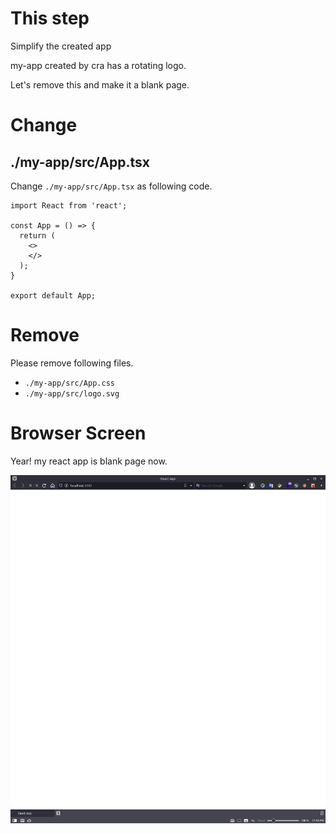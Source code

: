 # This step
Simplify the created app

my-app created by cra has a rotating logo.

Let's remove this and make it a blank page.

# Change
## ./my-app/src/App.tsx
Change `./my-app/src/App.tsx` as following code.

```JSX
import React from 'react';

const App = () => {
  return (
    <>
    </>
  );
}

export default App;
```

# Remove
Please remove following files.

- `./my-app/src/App.css`
- `./my-app/src/logo.svg`

# Browser Screen
Year! my react app is blank page now.

![step2-demo](./step2-demo.png)